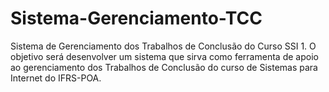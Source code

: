 # Sistema-Gerenciamento-TCC
Sistema de Gerenciamento dos Trabalhos de Conclusão do Curso SSI 1. O objetivo será desenvolver um sistema que sirva como ferramenta de apoio ao gerenciamento dos Trabalhos de Conclusão do curso de Sistemas para Internet do IFRS-POA.
